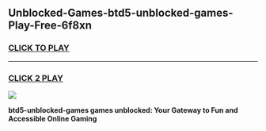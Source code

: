 
## Unblocked-Games-btd5-unblocked-games-Play-Free-6f8xn
<h3>
<a href="https://premium76.site?title=btd5-unblocked-games&ref=23A">CLICK TO PLAY</a></h3>
<hr>

<h3>
<a href="https://premium76.site?title=btd5-unblocked-games&ref=23A">CLICK 2 PLAY</a>
  
</h3>

<a href="https://premium76.site?title=btd5-unblocked-games&ref=23A"><img src="https://clearcache.store/games.png"></a>


**btd5-unblocked-games games unblocked: Your Gateway to Fun and Accessible Online Gaming**
